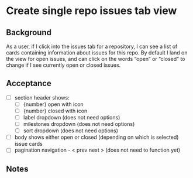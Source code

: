 # Create single repo issues tab view

## Background

As a user, if I click into the issues tab for a repository, I can see a list of cards containing information about issues for this repo. By default I land on the view for open issues, and can click on the words “open” or “closed” to change if I see currently open or closed issues. 

## Acceptance

- [ ] section header shows:
    - [ ] {number} open with icon
    - [ ] {number} closed with icon
    - [ ] label dropdown (does not need options)
    - [ ] milestones dropdown (does not need options)
    - [ ] sort dropdown (does not need options)
- [ ] body shows either open or closed (depending on which is selected) issue cards
- [ ] pagination navigation - < prev next > (does not need to function yet)

## Notes
